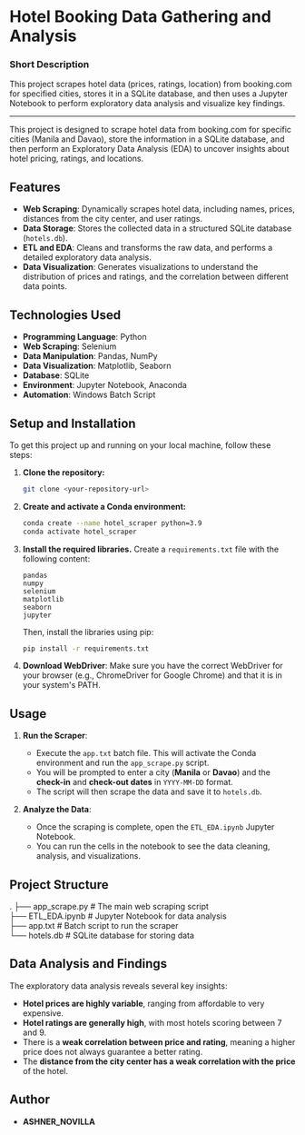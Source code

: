 # Hotel Booking Data Gathering and Analysis

### Short Description

This project scrapes hotel data (prices, ratings, location) from booking.com for specified cities, stores it in a SQLite database, and then uses a Jupyter Notebook to perform exploratory data analysis and visualize key findings.

---

This project is designed to scrape hotel data from booking.com for specific cities (Manila and Davao), store the information in a SQLite database, and then perform an Exploratory Data Analysis (EDA) to uncover insights about hotel pricing, ratings, and locations.

## Features

- **Web Scraping**: Dynamically scrapes hotel data, including names, prices, distances from the city center, and user ratings.
- **Data Storage**: Stores the collected data in a structured SQLite database (`hotels.db`).
- **ETL and EDA**: Cleans and transforms the raw data, and performs a detailed exploratory data analysis.
- **Data Visualization**: Generates visualizations to understand the distribution of prices and ratings, and the correlation between different data points.

## Technologies Used

- **Programming Language**: Python
- **Web Scraping**: Selenium
- **Data Manipulation**: Pandas, NumPy
- **Data Visualization**: Matplotlib, Seaborn
- **Database**: SQLite
- **Environment**: Jupyter Notebook, Anaconda
- **Automation**: Windows Batch Script

## Setup and Installation

To get this project up and running on your local machine, follow these steps:

1.  **Clone the repository:**
    ```bash
    git clone <your-repository-url>
    ```

2.  **Create and activate a Conda environment:**
    ```bash
    conda create --name hotel_scraper python=3.9
    conda activate hotel_scraper
    ```

3.  **Install the required libraries.** Create a `requirements.txt` file with the following content:
    ```
    pandas
    numpy
    selenium
    matplotlib
    seaborn
    jupyter
    ```
    Then, install the libraries using pip:
    ```bash
    pip install -r requirements.txt
    ```

4.  **Download WebDriver**: Make sure you have the correct WebDriver for your browser (e.g., ChromeDriver for Google Chrome) and that it is in your system's PATH.

## Usage

1.  **Run the Scraper**:
    -   Execute the `app.txt` batch file. This will activate the Conda environment and run the `app_scrape.py` script.
    -   You will be prompted to enter a city (**Manila** or **Davao**) and the **check-in** and **check-out dates** in `YYYY-MM-DD` format.
    -   The script will then scrape the data and save it to `hotels.db`.

2.  **Analyze the Data**:
    -   Once the scraping is complete, open the `ETL_EDA.ipynb` Jupyter Notebook.
    -   You can run the cells in the notebook to see the data cleaning, analysis, and visualizations.

## Project Structure
.
├── app_scrape.py       # The main web scraping script <br>
├── ETL_EDA.ipynb       # Jupyter Notebook for data analysis <br>
├── app.txt             # Batch script to run the scraper <br>
└── hotels.db           # SQLite database for storing data <br>


## Data Analysis and Findings

The exploratory data analysis reveals several key insights:

-   **Hotel prices are highly variable**, ranging from affordable to very expensive.
-   **Hotel ratings are generally high**, with most hotels scoring between 7 and 9.
-   There is a **weak correlation between price and rating**, meaning a higher price does not always guarantee a better rating.
-   The **distance from the city center has a weak correlation with the price** of the hotel.

## Author

-   **ASHNER_NOVILLA**
